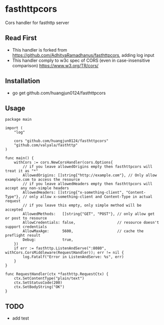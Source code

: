 # fasthttpcors
Cors handler for fasthttp server

Read First
------------
* This handler is forked from https://github.com/AdhityaRamadhanus/fasthttpcors, adding log input
* This handler comply to w3c spec of CORS (even in case-insensitive comparison) https://www.w3.org/TR/cors/

Installation
------------
* go get github.com/huangjun0124/fasthttpcors

Usage
------------
```
package main

import (
	"log"

	cors "github.com/huangjun0124/fasthttpcors"
	"github.com/valyala/fasthttp"
)

func main() {
	withCors := cors.NewCorsHandler(cors.Options{
		// if you leave allowedOrigins empty then fasthttpcors will treat it as "*"
		AllowedOrigins: []string{"http://example.com"}, // Only allow example.com to access the resource
		// if you leave allowedHeaders empty then fasthttpcors will accept any non-simple headers
		AllowedHeaders: []string{"x-something-client", "Content-Type"}, // only allow x-something-client and Content-Type in actual request
		// if you leave this empty, only simple method will be accepted
		AllowedMethods:   []string{"GET", "POST"}, // only allow get or post to resource
		AllowCredentials: false,                   // resource doesn't support credentials
		AllowMaxAge:      5600,                    // cache the preflight result
		Debug:            true,
	})
	if err := fasthttp.ListenAndServe(":8080", withCors.CorsMiddleware(RequestHandler)); err != nil {
		log.Fatalf("Error in ListenAndServe: %s", err)
	}
}

func RequestHandler(ctx *fasthttp.RequestCtx) {
	ctx.SetContentType("plain/text")
	ctx.SetStatusCode(200)
	ctx.SetBodyString("OK")
}

```

TODO
-----
* add test